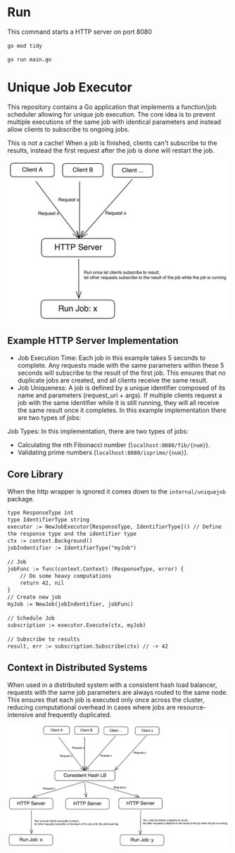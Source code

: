 # Run
This command starts a HTTP server on port 8080

`go mod tidy`

`go run main.go`



# Unique Job Executor

This repository contains a Go application that implements a function/job scheduler allowing for unique job execution. The core idea is to prevent multiple executions of the same job with identical parameters and instead allow clients to subscribe to ongoing jobs.

This is not a cache! When a job is finished, clients can't subscribe to the results, instead the first request after the job is done will restart the job.

![Alt text](./images/single.png)

## Example HTTP Server Implementation
- Job Execution Time: Each job in this example takes 5 seconds to complete. Any requests made with the same parameters within these 5 seconds will subscribe to the result of the first job. This ensures that no duplicate jobs are created, and all clients receive the same result.
- Job Uniqueness: A job is defined by a unique identifier composed of its name and parameters (request_uri + args). If multiple clients request a job with the same identifier while it is still running, they will all receive the same result once it completes.
In this example implementation there are two types of jobs:

Job Types: In this implementation, there are two types of jobs:
- Calculating the nth Fibonacci number (`localhost:8080/fib/{num}`).
- Validating prime numbers (`localhost:8080/isprime/{num}`).


## Core Library
When the http wrapper is ignored it comes down to the `internal/uniquejob` package.

```golang
type ResponseType int
type IdentifierType string
executor := NewJobExecutor[ResponseType, IdentifierType]() // Define the response type and the identifier type
ctx := context.Background()
jobIndentifier := IdentifierType("myJob")

// Job
jobFunc := func(context.Context) (ResponseType, error) {
    // Do some heavy computations
    return 42, nil
}
// Create new job
myJob := NewJob(jobIndentifier, jobFunc)

// Schedule Job
subscription := executor.Execute(ctx, myJob)

// Subscribe to results
result, err := subscription.Subscribe(ctx) // -> 42
```

## Context in Distributed Systems
When used in a distributed system with a consistent hash load balancer, requests with the same job parameters are always routed to the same node.
This ensures that each job is executed only once across the cluster, reducing computational overhead in cases where jobs are resource-intensive and frequently duplicated.

![Alt text](./images/distributed.png)
